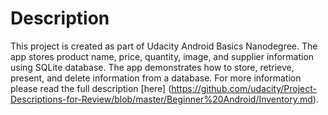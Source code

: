 # Description
This project is created as part of Udacity Android Basics Nanodegree. The app stores product name, price, quantity, image, and supplier information using SQLite database.  The app demonstrates how to store, retrieve, present, and delete information from a database. For more information please read the full description [here] (https://github.com/udacity/Project-Descriptions-for-Review/blob/master/Beginner%20Android/Inventory.md).


